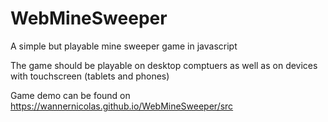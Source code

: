 # WebMineSweeper
A simple but playable mine sweeper game in javascript

The game should be playable on desktop comptuers as well as on devices with touchscreen (tablets and phones)

Game demo can be found on https://wannernicolas.github.io/WebMineSweeper/src